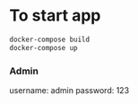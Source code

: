 # To start app
```bash
docker-compose build
docker-compose up
```

### Admin
username: admin
password: 123
